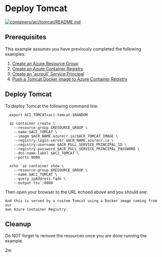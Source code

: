 
# Deploy Tomcat

[![containers/aci/tomcat/README.md](https://github.com/Azure-Samples/java-on-azure-examples/actions/workflows/containers_aci_tomcat_README_md.yml/badge.svg)](https://github.com/Azure-Samples/java-on-azure-examples/actions/workflows/containers_aci_tomcat_README_md.yml)

## Prerequisites

This example assumes you have previously completed the following examples:

1. [Create an Azure Resource Group](../../group/create/README.md)
1. [Create an Azure Container Registry](../../../containers/acr/create/README.md)
1. [Create an 'acrpull' Service Principal](../../acr/create-acrpull-service-principal/README.md)
1. [Push a Tomcat Docker image to Azure Container Registry](../../acr/tomcat/README.md)

## Deploy Tomcat

<!-- workflow.cron(0 14 * * 2) -->
<!-- workflow.include(../../acr/create-acrpull-service-principal/README.md) -->
<!-- workflow.include(../../acr/tomcat/README.md) -->

To deploy Tomcat the following command line:

```shell
  export ACI_TOMCAT=aci-tomcat-$RANDOM

  az container create \
    --resource-group $RESOURCE_GROUP \
    --name $ACI_TOMCAT \
    --image $ACR_NAME.azurecr.io/$ACR_TOMCAT_IMAGE \
    --registry-login-server $ACR_NAME.azurecr.io \
    --registry-username $ACR_PULL_SERVICE_PRINCIPAL_ID \
    --registry-password $ACR_PULL_SERVICE_PRINCIPAL_PASSWORD \
    --dns-name-label $ACI_TOMCAT \
    --ports 8080

  echo `az container show \
    --resource-group $RESOURCE_GROUP \
    --name $ACI_TOMCAT \
    --query ipAddress.fqdn \
    --output tsv`:8080
```

Then open your browser to the URL echoed above and you should see:

```text
And this is served by a custom Tomcat using a Docker image coming from our 
own Azure Container Registry.
```

<!-- workflow.directOnly()

export URL=http://$(az container show --resource-group $RESOURCE_GROUP --name $ACI_TOMCAT --query ipAddress.fqdn --output tsv):8080
export RESULT=$(curl $URL)

az group delete --name $RESOURCE_GROUP --yes || true

if [[ "$RESULT" != *"custom Tomcat"* ]]; then
  echo "Response did not contain 'custom Tomcat'"
  exit 1
fi

  -->

## Cleanup

Do NOT forget to remove the resources once you are done running the example.

2m
